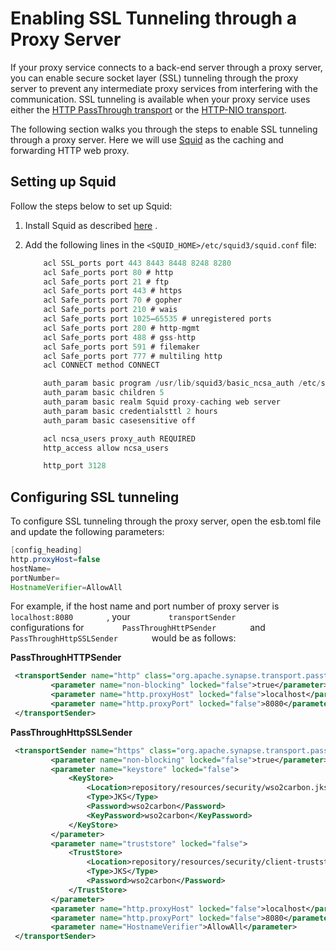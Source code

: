 # Enabling SSL Tunneling through a Proxy Server

If your proxy service connects to a back-end server through a proxy
server, you can enable secure socket layer (SSL) tunneling through the
proxy server to prevent any intermediate proxy services from interfering
with the communication. SSL tunneling is available when your proxy
service uses either the [HTTP PassThrough
transport](https://docs.wso2.com/display/EI650/PassThrough+Transport) or
the [HTTP-NIO
transport](https://docs.wso2.com/display/EI650/HTTP-NIO+Transport).

The following section walks you through the steps to enable SSL
tunneling through a proxy server. Here we will use
[Squid](http://www.squid-cache.org/) as the caching and forwarding HTTP
web proxy.

## Setting up Squid

Follow the steps below to set up Squid:

1.  Install Squid as described [here](http://wiki.squid-cache.org/SquidFaq/InstallingSquid) .
2.  Add the following lines in the `<SQUID_HOME>/etc/squid3/squid.conf` file:

    ``` java
        acl SSL_ports port 443 8443 8448 8248 8280
        acl Safe_ports port 80 # http
        acl Safe_ports port 21 # ftp
        acl Safe_ports port 443 # https
        acl Safe_ports port 70 # gopher
        acl Safe_ports port 210 # wais
        acl Safe_ports port 1025–65535 # unregistered ports
        acl Safe_ports port 280 # http-mgmt
        acl Safe_ports port 488 # gss-http
        acl Safe_ports port 591 # filemaker
        acl Safe_ports port 777 # multiling http
        acl CONNECT method CONNECT
    
        auth_param basic program /usr/lib/squid3/basic_ncsa_auth /etc/squid3/basic_pw
        auth_param basic children 5
        auth_param basic realm Squid proxy-caching web server
        auth_param basic credentialsttl 2 hours
        auth_param basic casesensitive off
    
        acl ncsa_users proxy_auth REQUIRED
        http_access allow ncsa_users
    
        http_port 3128
    ```

## Configuring SSL tunneling

To configure SSL tunneling through the proxy server, open the esb.toml file and update the following parameters:

```java
[config_heading]
http.proxyHost=false                           
hostName=
portNumber=               
HostnameVerifier=AllowAll

```

For example, if the host name and port number of proxy server is
`         localhost:8080        ` , your
`         transportSender        ` configurations for
`         PassThroughHttPSender        ` and
`         PassThroughHttpSSLSender        ` would be as follows:

  **PassThroughHTTPSender**

   ``` xml
    <transportSender name="http" class="org.apache.synapse.transport.passthru.PassThroughHttpSender">
            <parameter name="non-blocking" locked="false">true</parameter>
            <parameter name="http.proxyHost" locked="false">localhost</parameter>
            <parameter name="http.proxyPort" locked="false">8080</parameter>
    </transportSender>
   ```

  **PassThroughHttpSSLSender**

   ```xml
    <transportSender name="https" class="org.apache.synapse.transport.passthru.PassThroughHttpSSLSender">
            <parameter name="non-blocking" locked="false">true</parameter>
            <parameter name="keystore" locked="false">
                <KeyStore>
                    <Location>repository/resources/security/wso2carbon.jks</Location>
                    <Type>JKS</Type>
                    <Password>wso2carbon</Password>
                    <KeyPassword>wso2carbon</KeyPassword>
                </KeyStore>
            </parameter>
            <parameter name="truststore" locked="false">
                <TrustStore>
                    <Location>repository/resources/security/client-truststore.jks</Location>
                    <Type>JKS</Type>
                    <Password>wso2carbon</Password>
                </TrustStore>
            </parameter>
            <parameter name="http.proxyHost" locked="false">localhost</parameter>
            <parameter name="http.proxyPort" locked="false">8080</parameter>
            <parameter name="HostnameVerifier">AllowAll</parameter>
    </transportSender>
   ```